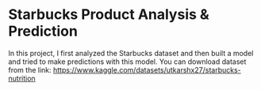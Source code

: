 
# Starbucks Product Analysis & Prediction

In this project, I first analyzed the Starbucks dataset and then built a model and tried to make predictions with this model. 
You can download dataset from the link: https://www.kaggle.com/datasets/utkarshx27/starbucks-nutrition